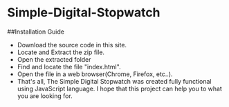 # Simple-Digital-Stopwatch

##Installation Guide
- Download the source code in this site.
- Locate and Extract the zip file.
- Open the extracted folder
- Find and locate the file "index.html".
- Open the file in a web browser(Chrome, Firefox, etc..).
- That's all, The Simple Digital Stopwatch was created fully functional using JavaScript language. I hope that this project can help you to what you are looking for.
